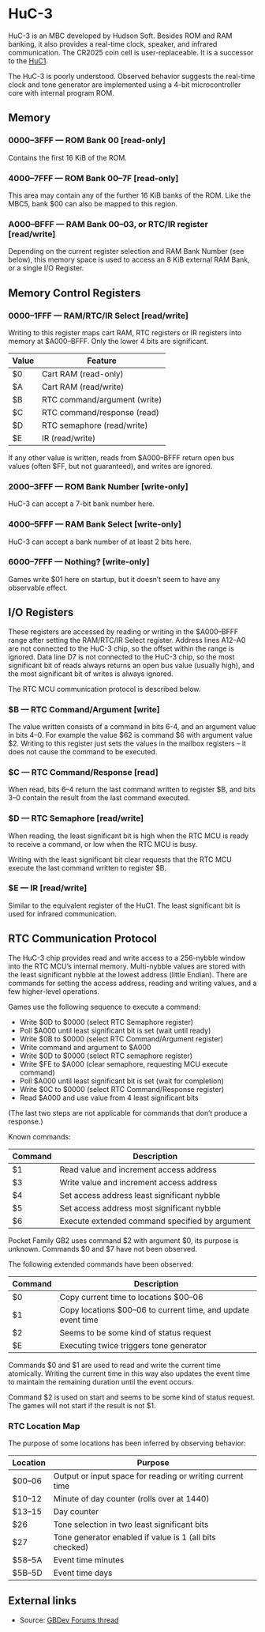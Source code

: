 # HuC-3

HuC-3 is an MBC developed by Hudson Soft. Besides ROM and RAM banking,
it also provides a real-time clock, speaker, and infrared communication.
The CR2025 coin cell is user-replaceable. It is a successor to the
[HuC1](./HuC1.md).

The HuC-3 is poorly understood. Observed behavior suggests the
real-time clock and tone generator are implemented using a 4-bit
microcontroller core with internal program ROM.

## Memory

### 0000–3FFF — ROM Bank 00 [read-only]

Contains the first 16 KiB of the ROM.

### 4000–7FFF — ROM Bank 00–7F [read-only]

This area may contain any of the further 16 KiB banks of the ROM. Like the MBC5,
bank $00 can also be mapped to this region.

### A000–BFFF — RAM Bank 00–03, or RTC/IR register [read/write]

Depending on the current register selection and RAM Bank Number (see
below), this memory space is used to access an 8 KiB external RAM Bank,
or a single I/O Register.

## Memory Control Registers

### 0000–1FFF — RAM/RTC/IR Select [read/write]

Writing to this register maps cart RAM, RTC registers or IR registers
into memory at $A000–BFFF. Only the lower 4 bits are significant.

Value | Feature
------|-----------------------------
  $0  | Cart RAM (read-only)
  $A  | Cart RAM (read/write)
  $B  | RTC command/argument (write)
  $C  | RTC command/response (read)
  $D  | RTC semaphore (read/write)
  $E  | IR (read/write)

If any other value is written, reads from $A000–BFFF return open bus
values (often $FF, but not guaranteed), and writes are ignored.

### 2000–3FFF — ROM Bank Number [write-only]

HuC-3 can accept a 7-bit bank number here.

### 4000–5FFF — RAM Bank Select [write-only]

HuC-3 can accept a bank number of at least 2 bits here.

### 6000–7FFF — Nothing? [write-only]

Games write $01 here on startup, but it doesn’t seem to have any
observable effect.

## I/O Registers

These registers are accessed by reading or writing in the $A000–BFFF
range after setting the RAM/RTC/IR Select register. Address lines
A12–A0 are not connected to the HuC-3 chip, so the offset within the
range is ignored. Data line D7 is not connected to the HuC-3 chip, so
the most significant bit of reads always returns an open bus value
(usually high), and the most significant bit of writes is always
ignored.

The RTC MCU communication protocol is described below.

### $B — RTC Command/Argument [write]

The value written consists of a command in bits 6-4, and an argument
value in bits 4–0. For example the value $62 is command $6 with argument
value $2. Writing to this register just sets the values in the mailbox
registers – it does not cause the command to be executed.

### $C — RTC Command/Response [read]

When read, bits 6–4 return the last command written to register $B, and
bits 3–0 contain the result from the last command executed.

### $D — RTC Semaphore [read/write]

When reading, the least significant bit is high when the RTC MCU is
ready to receive a command, or low when the RTC MCU is busy.

Writing with the least significant bit clear requests that the RTC MCU
execute the last command written to register $B.

### $E — IR [read/write]

Similar to the equivalent register of the HuC1. The least significant
bit is used for infrared communication.

## RTC Communication Protocol

The HuC-3 chip provides read and write access to a 256-nybble window
into the RTC MCU’s internal memory. Multi-nybble values are stored with
the least significant nybble at the lowest address (little Endian).
There are commands for setting the access address, reading and writing
values, and a few higher-level operations.

Games use the following sequence to execute a command:

* Write $0D to $0000 (select RTC Semaphore register)
* Poll $A000 until least significant bit is set (wait until ready)
* Write $0B to $0000 (select RTC Command/Argument register)
* Write command and argument to $A000
* Write $0D to $0000 (select RTC semaphore register)
* Write $FE to $A000 (clear semaphore, requesting MCU execute command)
* Poll $A000 until least significant bit is set (wait for completion)
* Write $0C to $0000 (select RTC Command/Response register)
* Read $A000 and use value from 4 least significant bits

(The last two steps are not applicable for commands that don’t produce a
response.)

Known commands:

Command | Description
--------|-----------------------------------------------
  $1    | Read value and increment access address
  $3    | Write value and increment access address
  $4    | Set access address least significant nybble
  $5    | Set access address most significant nybble
  $6    | Execute extended command specified by argument

Pocket Family GB2 uses command $2 with argument $0, its purpose is
unknown. Commands $0 and $7 have not been observed.

The following extended commands have been observed:

Command | Description
--------|-------------------------------------------------------------
  $0    | Copy current time to locations $00–06
  $1    | Copy locations $00–06 to current time, and update event time
  $2    | Seems to be some kind of status request
  $E    | Executing twice triggers tone generator

Commands $0 and $1 are used to read and write the current time
atomically. Writing the current time in this way also updates the event
time to maintain the remaining duration until the event occurs.

Command $2 is used on start and seems to be some kind of status
request. The games will not start if the result is not $1.

### RTC Location Map

The purpose of some locations has been inferred by observing behavior:

Location | Purpose
---------|------------------------------------------------------------
  $00–06 | Output or input space for reading or writing current time
  $10–12 | Minute of day counter (rolls over at 1440)
  $13–15 | Day counter
  $26    | Tone selection in two least significant bits
  $27    | Tone generator enabled if value is 1 (all bits checked)
  $58–5A | Event time minutes
  $5B–5D | Event time days

## External links

- Source: [GBDev Forums thread](https://gbdev.gg8.se/forums/viewtopic.php?id=744)
